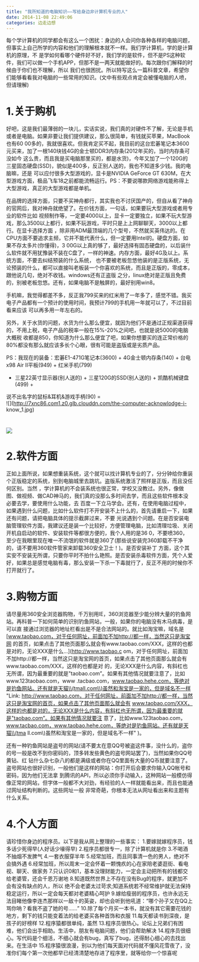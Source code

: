 ```yaml
---
title: "我所知道的电脑知识——写给身边非计算机专业的人"
date: 2014-11-08 22:49:06
categories: 边走边想
---
```

每个学计算机的同学都会有这么一个困扰：身边的人会问你各种各样的电脑问题，但事实上自己所学的内容和他们的理解根本就不一样。我们学计算机，学的是计算机的原理，不
是学如何看哪个硬件好不好，我们学的是软件，但不是PS这种软件，我们可以做一个手机APP，但那不是一两天就能做好的。每次跟你们解释的时候由于你们也不理解，所以
我们也很困扰。所以特写这么一篇科普文章，希望你们能够看看我对电脑的一些常用的知识。(文中有些观点肯定会被懂电脑的人喷，但请理解)

# 1.关于购机

好吧，这是我们最薄弱的一块儿，实话实说，我们真的对硬件不了解，无论是手机或者是电脑。如果非要让我们提供建议，那么很简单，有钱就买苹果，MacBook也有60
00多的，我就很喜欢。但我肯定买不起，我目前的这台宏碁笔记本3600元买来，加了一根140块钱4G的金士顿DDR3内存条(2012年买的，当时内存条可没如今
这么贵，而且我是买电脑那里买的，都是水货)，今年又加了一个120G的三星固态硬盘(SSD)，貌似是400多，反正别人送的，我也不知道多少钱。我的电脑嘛，还是
可以应付很多大型游戏的，显卡是NVIDIA GeForce GT
630M，在大型游戏方面，极品飞车18之前都能流畅运行。PS：不要说哪款网络游戏能称得上大型游戏，真正的大型游戏都是单机。

在品牌的选择方面，只要不买神舟都行，其实我也不讨厌国产的，但自从看了神舟的官网后，我对神舟就绝望了。在价钱方面，一句话，如果要玩大型游戏或者用专业的软件比如
视频制作等，一定要4000以上，显卡一定要独立，如果不玩大型游戏，那么3500以上都行，如果不玩游戏，平时只是上上网聊聊天，3000以上都行。在显卡选择方面
，除非用ADM最顶端的几个型号，不然就买英伟达的。在CPU方面不要追求主频，它并不能代表什么，但一定要用Intel的。硬盘方面，如果不存太多片(你懂得)，3
00G以上真的够了，最好选择有固态硬盘的，以后装什么软件就不用犹豫装不装在C盘了，一样的神速。内存方面，最好4G及以上。系统方面，不要去纠结预装的什么系统，
也不要被老板忽悠他装的是正版系统，无论预装的什么，都可以直接叫老板装一个你喜欢的系统，而且是正版的，零成本，跟他说几句，绝对不收钱。windows还有正盗版
之分，linux绝对是正版且免费的，别被老板忽悠。还有，如果电脑不是触屏的，最好别用win8。

手机嘛，我觉得都差不多，反正我799买来的红米用了一年多了，感觉不错。我买电子产品都有一个预计的使用时间，我预计799的手机用一年就可以了，不过目前看来应该
可以再多用一年左右的。

另外，关于水货的问题，水货为什么那么便宜，就因为他们不是通过正规渠道获得的，不用上税，电子产品的税率一般在15\%-20\%之间吧，也就是说5000的电脑大概税
收都是850，你知道为什么那么便宜了吧，如果你想要买的连正常价格的80\%都没有那么就应该多长个心眼，很有可能是盗版或是劣质产品。

PS：我现在的装备：宏碁E1-471G笔记本(3600) + 4G金士顿内存条(140) + 台电x98 Air II平板(949) + 红米手机(799)
+ 三星22英寸显示器(别人送的) + 三星120G的SSD(别人送的) + 凯酷机械键盘(499) +  


说不出名字的鼠标&耳机&游戏手柄(90) =  
![](http://7xnc86.com1.z0.glb.clouddn.com/the-computer-acknowlodge-i-
know_1.jpg)[  
](http://haofly.net/wp-content/uploads/2014/11/the-info-i-know1.jpg)

# ![](http://7xnc86.com1.z0.glb.clouddn.com/the-computer-knowledge-i-know.jpg)  

# 2.软件方面

正如上面所说，如果想重装系统，这个就可以找计算机专业的了，分分钟给你重装个正版稳定的系统，别到电脑城里去跳坑。盗版系统激活了照样是正版，而且没任何区别。当然
，学计算机的不会装系统也很正常，学校又没教过。另外，像做图、做视频、做CAD神马的，我们真的没那么多时间去学，而且这些软件根本没必要去学，要使用什么功能，去
百度一下立马学会。还有，在使用电脑过程中，如果遇到什么问题，比如什么软件打不开安装不上什么的，首先请重启一下，如果还有问题，请把电脑具体的提示截屏过来，不要
光说遇到个问题。在是否安装电脑管理软件方面，我建议还是装一个比较好，方便管理电脑，比如清理垃圾、关闭开机自启动的软件、安装软件等都很方便的，我个人用的是36
0，不要喷360，至少在我眼里现在唯一不流氓的软件就是360了(那些说安装完360卸载不干净的，请不要用360软件管家来卸载360安全卫士！)。是否安装补丁
方面，这个其实安不安装无所谓，只要你平时不拍什么艳照。是否安装杀毒软件方面，凭个人爱好，如果总是感觉电脑有毒，那么安装一下杀一下毒就行了，反正不用的时候你不
打开就行了。

# 3.购物方面

请尽量用360安全浏览器购物，千万别用IE，360浏览器至少能分辨大量的钓鱼网站。再科普一下如何简单的识别钓鱼网站，一般，如果你的电脑没有木马病毒，是可以直
接通过浏览器的地址栏看出是不是合法网站的。就比如淘宝嘛，域名是[www.taobao.com，对于任何网址，前面加不加http://都一样，当然这只是淘宝网
的首页，如果点击了其他页面那么就会有www.taobao.com/XXX，这样的也都是对的，无论XXX是什么...](http://www.taobao.c
om，对于任何网址，前面加不加http://都一样，当然这只是淘宝网的首页，如果点击了其他页面那么就会有www.taobao.com/XXX，这样的也都是对
的，无论XXX是什么内容，有斜杠也无所谓，因为最重要的就是"taobao.com”。如果有其他情况就要注意了，比如www.123taobao.com，www
.tacbao.com，www.taobao.hehe.com，等绝对是钓鱼网站。还有就是天猫\\(tmall.com\\)虽然和淘宝是一家的，但是域名不一样
"Link: http://www.taobao.com，对于任何网址，前面加不加http://都一样，当然这只是淘宝网的首页，如果点击了其他页面那么就会有
www.taobao.com/XXX，这样的也都是对的，无论XXX是什么内容，有斜杠也无所谓，因为最重要的就是"taobao.com”。如果有其他情况就要注
意了，比如www.123taobao.com，www.tacbao.com，www.taobao.hehe.com，等绝对是钓鱼网站。还有就是天猫\\(tma
ll.com\\)虽然和淘宝是一家的，但是域名不一样" )。

还有一种钓鱼网站是盗号的网站(请不要太在意QQ号被盗这件事，没什么的，盗你的号一般是改不到你密码的，顶多转发些黄色的盗号网站罢了)，当然如果你QQ号黄钻、红
钻什么杂七杂八的都是满级或者你在QQ里面有大量的Q币就要注意了。盗号网站也很好识别，一般他们是这样的网站：你打开后会要求你输入QQ帐号和密码，因为他们无法拿
到腾讯的API，所以必须你手动输入，这种网站一般模仿得像正常的网站，但字体一般都不大对劲，有经验的人一样就能看出来，而且也能通过网址结构判断的。这些网址一般
非常奇葩，你根本无法从网址看出来和主题有什么关系。

# 4.个人方面

请珍惜你身边的程序员。以下是我从网上整理的一些事实： 1.要嫁就嫁程序员，钱多话少死得早(人好话少壕得早) 2.程序员都很专一，除了计算机就是你
3.不喝酒不抽烟不发脾气 4.一套衣服穿半年 5.经常加班，而且同事清一色的男人，绝对不会搞外遇
6.经常加班，所以周末一定会怀着一颗愧疚的心在家陪老婆逛街、看电视、聊天、做家务
7.只认识0和1，基本没理财能力，一定会主动把所有的钱都交给老婆管，还会千恩万谢地 8.知道既然世界上不存在没有Bug的程序，就更加不会有没有缺点的人，所以
绝不会老婆太过苛求;知道系统若不经常维护就无法保持稳定运行，所以一定会每天都对老婆精心呵护
9.嫁给瘦弱的程序员，也许永远无法目睹他像李连杰那样以一敌十的英姿，却也会听到他吼道：“哪个孙子又在QQ上骂你呐？看我不盗了她的号……”
10.除了每个月买一本书，就没有其它需要花钱的地方，剩下的钱只能变着法的给老婆买各种首饰和衣服 11.每天都读书到深夜，是孩子的好榜样
12.程序猿都很单纯，虽然 13.程序员很热心。论坛上兄弟们有困难，他们会出手相助。生活中，朋友有电脑问题，他们会帮助解决
14.程序员很细心。写代码是个细活，不细心就会有bug，真写了bug，还得耐心细心的去找出来。在生活中
15.程序猿很浪漫，别以为他们每天面对代码就不懂风花雪夜了，没准你们每个第一次他都早已经清清楚地存进了程序里，就等给你一个惊喜呢
